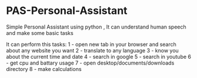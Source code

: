 # PAS-Personal-Assistant

Simple Personal Assistant using python , It can understand human speech and make some basic tasks

It can perform this tasks:
1 - open new tab in your browser and search about any website you want
2 - translate to any language
3 - know you about the current time and date
4 - search in google
5 - search in youtube
6 - get cpu and battary usage
7 - open desktop/documents/downloads directory
8 - make calculations
